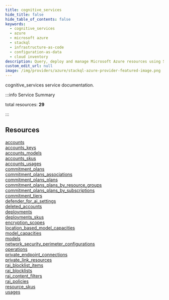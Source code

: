 ```yaml
---
title: cognitive_services
hide_title: false
hide_table_of_contents: false
keywords:
  - cognitive_services
  - azure
  - microsoft azure
  - stackql
  - infrastructure-as-code
  - configuration-as-data
  - cloud inventory
description: Query, deploy and manage Microsoft Azure resources using SQL
custom_edit_url: null
image: /img/providers/azure/stackql-azure-provider-featured-image.png
---
```


cognitive_services service documentation.

:::info Service Summary

<div class="row">
<div class="providerDocColumn">
<span>total resources:&nbsp;<b>29</b></span><br />
</div>
</div>

:::

## Resources
<div class="row">
<div class="providerDocColumn">
<a href="/providers/azure/cognitive_services/accounts/">accounts</a><br />
<a href="/providers/azure/cognitive_services/accounts_keys/">accounts_keys</a><br />
<a href="/providers/azure/cognitive_services/accounts_models/">accounts_models</a><br />
<a href="/providers/azure/cognitive_services/accounts_skus/">accounts_skus</a><br />
<a href="/providers/azure/cognitive_services/accounts_usages/">accounts_usages</a><br />
<a href="/providers/azure/cognitive_services/commitment_plans/">commitment_plans</a><br />
<a href="/providers/azure/cognitive_services/commitment_plans_associations/">commitment_plans_associations</a><br />
<a href="/providers/azure/cognitive_services/commitment_plans_plans/">commitment_plans_plans</a><br />
<a href="/providers/azure/cognitive_services/commitment_plans_plans_by_resource_groups/">commitment_plans_plans_by_resource_groups</a><br />
<a href="/providers/azure/cognitive_services/commitment_plans_plans_by_subscriptions/">commitment_plans_plans_by_subscriptions</a><br />
<a href="/providers/azure/cognitive_services/commitment_tiers/">commitment_tiers</a><br />
<a href="/providers/azure/cognitive_services/defender_for_ai_settings/">defender_for_ai_settings</a><br />
<a href="/providers/azure/cognitive_services/deleted_accounts/">deleted_accounts</a><br />
<a href="/providers/azure/cognitive_services/deployments/">deployments</a><br />
<a href="/providers/azure/cognitive_services/deployments_skus/">deployments_skus</a>
</div>
<div class="providerDocColumn">
<a href="/providers/azure/cognitive_services/encryption_scopes/">encryption_scopes</a><br />
<a href="/providers/azure/cognitive_services/location_based_model_capacities/">location_based_model_capacities</a><br />
<a href="/providers/azure/cognitive_services/model_capacities/">model_capacities</a><br />
<a href="/providers/azure/cognitive_services/models/">models</a><br />
<a href="/providers/azure/cognitive_services/network_security_perimeter_configurations/">network_security_perimeter_configurations</a><br />
<a href="/providers/azure/cognitive_services/operations/">operations</a><br />
<a href="/providers/azure/cognitive_services/private_endpoint_connections/">private_endpoint_connections</a><br />
<a href="/providers/azure/cognitive_services/private_link_resources/">private_link_resources</a><br />
<a href="/providers/azure/cognitive_services/rai_blocklist_items/">rai_blocklist_items</a><br />
<a href="/providers/azure/cognitive_services/rai_blocklists/">rai_blocklists</a><br />
<a href="/providers/azure/cognitive_services/rai_content_filters/">rai_content_filters</a><br />
<a href="/providers/azure/cognitive_services/rai_policies/">rai_policies</a><br />
<a href="/providers/azure/cognitive_services/resource_skus/">resource_skus</a><br />
<a href="/providers/azure/cognitive_services/usages/">usages</a>
</div>
</div>